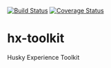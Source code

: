 [![Build Status](https://travis-ci.org/uw-it-aca/hx-toolkit.svg?branch=0.0.0.b3)](https://travis-ci.org/uw-it-aca/hx-toolkit)
[![Coverage Status](https://coveralls.io/repos/github/uw-it-aca/hx-toolkit/badge.svg?branch=master)](https://coveralls.io/github/uw-it-aca/hx-toolkit?branch=master)
# hx-toolkit
Husky Experience Toolkit
